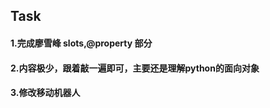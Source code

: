## Task

#### 1.完成廖雪峰 **__slots__**,**@property** 部分
#### 2.内容极少，跟着敲一遍即可，主要还是理解python的面向对象
#### 3.修改移动机器人  


